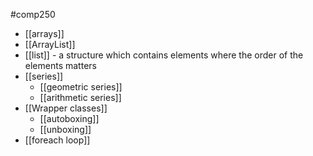 #comp250 
- [[arrays]]
- [[ArrayList]]
- [[list]] - a structure which contains elements where the order of the elements matters
- [[series]]
	- [[geometric series]]
	- [[arithmetic series]]
- [[Wrapper classes]]
	- [[autoboxing]]
	- [[unboxing]]
- [[foreach loop]]